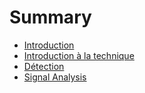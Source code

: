 # Summary

* [Introduction](README.md)
* [Introduction à la technique](intro.md/readme.md)
* [Détection](detection.md)
* [Signal Analysis](signal_analysis.md)

